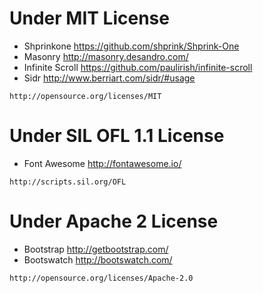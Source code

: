 # Under MIT License

* Shprinkone		https://github.com/shprink/Shprink-One
* Masonry			http://masonry.desandro.com/
* Infinite Scroll	https://github.com/paulirish/infinite-scroll
* Sidr				http://www.berriart.com/sidr/#usage

`http://opensource.org/licenses/MIT`


# Under SIL OFL 1.1 License

* Font Awesome		http://fontawesome.io/

`http://scripts.sil.org/OFL`


# Under Apache 2 License

* Bootstrap			http://getbootstrap.com/
* Bootswatch		http://bootswatch.com/

`http://opensource.org/licenses/Apache-2.0`